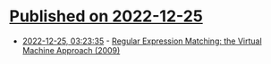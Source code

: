 # [Published on 2022-12-25](index.md)

* [2022-12-25, 03:23:35](https://lobste.rs/s/94t4gw/regular_expression_matching_virtual) - [Regular Expression Matching: the Virtual Machine Approach (2009)](https://swtch.com/~rsc/regexp/regexp2.html)
